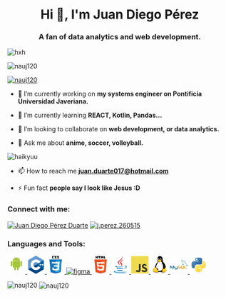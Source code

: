 <h1 align="center">Hi 👋, I'm Juan Diego Pérez</h1>
<h3 align="center">A fan of data analytics and web development.</h3>

![hxh](https://github.com/nauJ120/nauJ120/assets/78055070/1d682c93-4df0-43e3-8ffd-39b85692ea68)
  
<p align="left"> <img src="https://komarev.com/ghpvc/?username=nauj120&label=Profile%20views&color=0e75b6&style=flat" alt="nauj120" /> </p>

<p align="left"> <a href="https://github.com/ryo-ma/github-profile-trophy"><img src="https://github-profile-trophy.vercel.app/?username=nauj120" alt="nauj120" /></a> </p>

- 🔭 I’m currently working on **my systems engineer on Pontificia Universidad Javeriana.**

- 🌱 I’m currently learning **REACT, Kotlin, Pandas...**

- 👯 I’m looking to collaborate on **web development, or data analytics.**

- 💬 Ask me about **anime, soccer, volleyball.**

![haikyuu](https://github.com/nauJ120/nauJ120/assets/78055070/7d58960c-feda-43d4-b784-5dea685c59c4)

- 📫 How to reach me **juan.duarte017@hotmail.com**

- ⚡ Fun fact **people say I look like Jesus :D**

<h3 align="left">Connect with me:</h3>
<p align="left">
<a href="https://linkedin.com/in/Juan Diego Pérez Duarte" target="blank"><img align="center" src="https://raw.githubusercontent.com/rahuldkjain/github-profile-readme-generator/master/src/images/icons/Social/linked-in-alt.svg" alt="Juan Diego Pérez Duarte" height="30" width="40" /></a>
<a href="https://instagram.com/j.perez.260515" target="blank"><img align="center" src="https://raw.githubusercontent.com/rahuldkjain/github-profile-readme-generator/master/src/images/icons/Social/instagram.svg" alt="j.perez.260515" height="30" width="40" /></a>
</p>

<h3 align="left">Languages and Tools:</h3>
<p align="left"> <a href="https://developer.android.com" target="_blank" rel="noreferrer"> <img src="https://raw.githubusercontent.com/devicons/devicon/master/icons/android/android-original-wordmark.svg" alt="android" width="40" height="40"/> </a> <a href="https://www.w3schools.com/cpp/" target="_blank" rel="noreferrer"> <img src="https://raw.githubusercontent.com/devicons/devicon/master/icons/cplusplus/cplusplus-original.svg" alt="cplusplus" width="40" height="40"/> </a> <a href="https://www.w3schools.com/css/" target="_blank" rel="noreferrer"> <img src="https://raw.githubusercontent.com/devicons/devicon/master/icons/css3/css3-original-wordmark.svg" alt="css3" width="40" height="40"/> </a> <a href="https://www.figma.com/" target="_blank" rel="noreferrer"> <img src="https://www.vectorlogo.zone/logos/figma/figma-icon.svg" alt="figma" width="40" height="40"/> </a> <a href="https://www.w3.org/html/" target="_blank" rel="noreferrer"> <img src="https://raw.githubusercontent.com/devicons/devicon/master/icons/html5/html5-original-wordmark.svg" alt="html5" width="40" height="40"/> </a> <a href="https://www.java.com" target="_blank" rel="noreferrer"> <img src="https://raw.githubusercontent.com/devicons/devicon/master/icons/java/java-original.svg" alt="java" width="40" height="40"/> </a> <a href="https://developer.mozilla.org/en-US/docs/Web/JavaScript" target="_blank" rel="noreferrer"> <img src="https://raw.githubusercontent.com/devicons/devicon/master/icons/javascript/javascript-original.svg" alt="javascript" width="40" height="40"/> </a> <a href="https://www.linux.org/" target="_blank" rel="noreferrer"> <img src="https://raw.githubusercontent.com/devicons/devicon/master/icons/linux/linux-original.svg" alt="linux" width="40" height="40"/> </a> <a href="https://www.mysql.com/" target="_blank" rel="noreferrer"> <img src="https://raw.githubusercontent.com/devicons/devicon/master/icons/mysql/mysql-original-wordmark.svg" alt="mysql" width="40" height="40"/> </a> <a href="https://www.python.org" target="_blank" rel="noreferrer"> <img src="https://raw.githubusercontent.com/devicons/devicon/master/icons/python/python-original.svg" alt="python" width="40" height="40"/> </a> </p>

<p><img align="left" src="https://github-readme-stats.vercel.app/api/top-langs?username=nauj120&show_icons=true&locale=en&layout=compact" alt="nauj120" /></p>

<p>&nbsp;<img align="center" src="https://github-readme-stats.vercel.app/api?username=nauj120&show_icons=true&locale=en" alt="nauj120" /></p>
